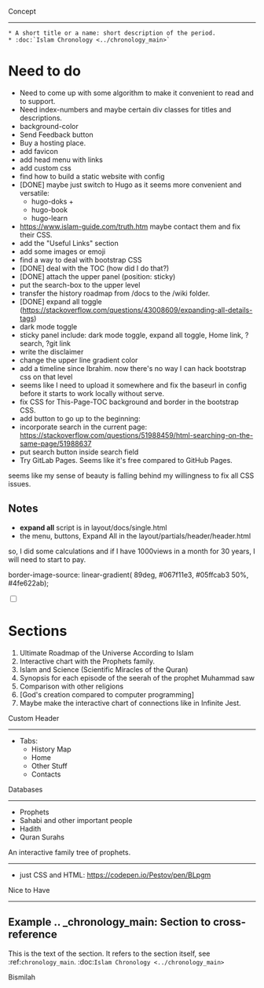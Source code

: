 Concept
***********

	* A short title or a name: short description of the period.
	* :doc:`Islam Chronology <../chronology_main>`

Need to do
===========
* Need to come up with some algorithm to make it convenient to read and to support.
* Need index-numbers and maybe certain div classes for titles and descriptions.
* background-color
* Send Feedback button
* Buy a hosting place.
* add favicon
* add head menu with links
* add custom css
* find how to build a static website with config
* [DONE] maybe just switch to Hugo as it seems more convenient and versatile:
	* hugo-doks +
	* hugo-book
	* hugo-learn
* https://www.islam-guide.com/truth.htm maybe contact them and fix their CSS.
* add the "Useful Links" section
* add some images or emoji
* find a way to deal with bootstrap CSS
* [DONE] deal with the TOC (how did I do that?)
* [DONE] attach the upper panel (position: sticky)
* put the search-box to the upper level
* transfer the history roadmap from /docs to the /wiki folder.
* [DONE] expand all toggle (https://stackoverflow.com/questions/43008609/expanding-all-details-tags)
* dark mode toggle
* sticky panel include: dark mode toggle, expand all toggle, Home link, ?search, ?git link
* write the disclaimer
* change the upper line gradient color
* add a timeline since Ibrahim. now there's no way I can hack bootstrap css on that level
* seems like I need to upload it somewhere and fix the baseurl in config before it starts to work locally without serve.
* fix CSS for This-Page-TOC background and border in the bootstrap CSS.
* add button to go up to the beginning: 
* incorporate search in the current page: https://stackoverflow.com/questions/51988459/html-searching-on-the-same-page/51988637
* put search button inside search field
* Try GitLab Pages. Seems like it's free compared to GitHub Pages.

seems like my sense of beauty is falling behind my willingness to fix all CSS issues.


## Notes
* **expand all** script is in layout/docs/single.html
* the menu, buttons, Expand All in the layout/partials/header/header.html

so, I did some calculations and if I have 1000views in a month for 30 years, I will need to start to pay.


border-image-source: linear-gradient(
89deg, #067f11e3, #05ffcab3 50%, #4fe622ab);

<label class="switch">
  <input type="checkbox">
  <span class="slider round"></span>
</label>


Sections
===========
1. Ultimate Roadmap of the Universe According to Islam
2. Interactive chart with the Prophets family.
3. Islam and Science (Scientific Miracles of the Quran)
4. Synopsis for each episode of the seerah of the prophet Muhammad saw
5. Comparison with other religions
6. [God's creation compared to computer programming]
7. Maybe make the interactive chart of connections like in Infinite Jest.


Custom Header
****************************
* Tabs: 
	* History Map
	* Home
	* Other Stuff
	* Contacts

Databases
****************************
* Prophets
* Sahabi and other important people
* Hadith
* Quran Surahs

An interactive family tree of prophets.
****************************
*  just CSS and HTML: https://codepen.io/Pestov/pen/BLpgm


Nice to Have
****************************




Example
.. _chronology_main:
Section to cross-reference
--------------------------
This is the text of the section.
It refers to the section itself, see :ref:`chronology_main`.
:doc:`Islam Chronology <../chronology_main>` 

Bismilah
